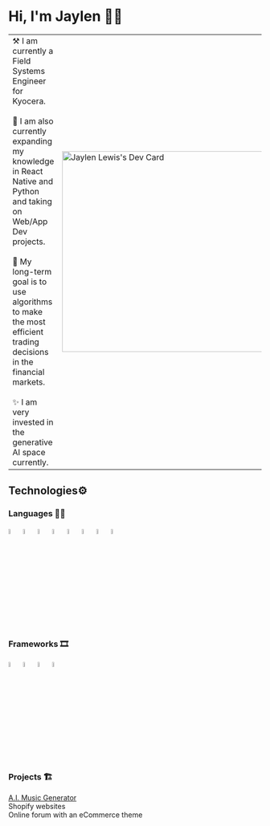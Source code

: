 # Hi, I'm Jaylen 👋🏼
<table>
  <tr>
    <td valign="center">
      ⚒️ I am currently a Field Systems Engineer for Kyocera. <br><br>
      🌱 I am also currently expanding my knowledge in React Native and Python and taking on Web/App Dev projects. <br><br>
      🎯 My long-term goal is to use algorithms to make the most efficient trading decisions in the financial markets. <br><br>
      ✨ I am very invested in the generative AI space currently. <br>
    </td>
    <td >
      <a href="https://app.daily.dev/jaylen826"><img src="https://api.daily.dev/devcards/d1036cf1688d41a9ad370b1ea50d3a2c.png?r=p4w" width="400" alt="Jaylen Lewis's Dev Card"/></a>
    </td>
  </tr>
</table>

## Technologies⚙️ 

### Languages ✍🏼 
<img src="https://github.com/Jaylen826/jaylen826/assets/40022965/40ced34e-27b2-4330-97f5-4b1cd8d5583a" width="5%" alt="html"/> <img src="https://github.com/Jaylen826/jaylen826/assets/40022965/47597513-78ad-4101-ae37-da7a69625908" width="5%" alt ="css"/> <img src="https://github.com/Jaylen826/jaylen826/assets/40022965/f12d78e9-5b42-4f58-a0c4-f2b8d43fae86" width="5%" alt="javascript"/> <img src="https://github.com/Jaylen826/jaylen826/assets/40022965/6f1d16a8-51e1-42cc-bf89-8907a858fa46" width="5%" alt="c++"/>
<img src="https://github.com/Jaylen826/jaylen826/assets/40022965/0cf29d58-182d-4248-8169-cf0331adafc4" width="5%" alt="python"/> <img src="https://github.com/Jaylen826/jaylen826/assets/40022965/561ecccc-92c1-4970-a128-b1e4588219b7" width="5%" alt="react"/> <img src="https://github.com/Jaylen826/jaylen826/assets/40022965/392ff0d2-0c71-4989-b290-45e449320c1b" width="5%" alt="ruby"/> <img src="https://github.com/Jaylen826/jaylen826/assets/40022965/dc86e758-9022-4e30-8ad1-bb39b397cd98" width="5%" alt="mysql"/>

### Frameworks 🎞
<img src="https://github.com/Jaylen826/jaylen826/assets/40022965/5b9ad129-a80a-4255-9077-89b05217b093" width="5%" alt="bootstrap"/> <img src="https://angular.io/assets/images/logos/angularjs/AngularJS-Shield.svg" width="5%" alt="angular"/> <img src="https://miro.medium.com/v2/resize:fit:400/1*eRErB-NQYgwF52eUUK_kkQ.png" width="5%" alt="rails"/> <img src="https://static-00.iconduck.com/assets.00/react-javascript-js-framework-facebook-icon-1024x911-dnspa9ed.png" width="5%" alt="reactjs" />

### Projects 🏗
<a href="https://bitbucket.org/stefika/ai-art/src/master/">A.I. Music Generator</a><br>
Shopify websites<br>
Online forum with an eCommerce theme<br>
